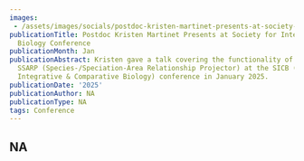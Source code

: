 ```yaml
---
images:   
 - /assets/images/socials/postdoc-kristen-martinet-presents-at-society-for-integrative-comparative-biology-conference-.jpg
publicationTitle: Postdoc Kristen Martinet Presents at Society for Integrative & Comparative
  Biology Conference
publicationMonth: Jan
publicationAbstract: Kristen gave a talk covering the functionality of her R package
  SSARP (Species-/Speciation-Area Relationship Projector) at the SICB (Society for
  Integrative & Comparative Biology) conference in January 2025.
publicationDate: '2025'
publicationAuthor: NA
publicationType: NA
tags: Conference
---
```


NA
---
